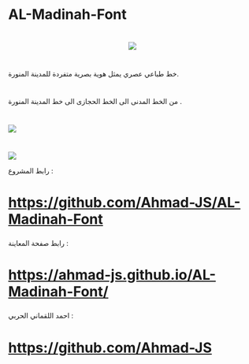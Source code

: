 # AL-Madinah-Font

<link href="https://ahmad-js.github.io/AL-Madinah-Font/css/AlmadinahFnts.css" rel="stylesheet" />

# <p align="center"><img src="https://readme-typing-svg.herokuapp.com?font=Tajawal&size=35&color=41DCDC&center=true&multiline=true&height=118&lines=%D8%AE%D8%B7+%D8%A7%D9%84%D9%85%D8%AF%D9%8A%D9%86%D8%A9+%D8%A7%D9%84%D9%85%D9%86%D9%88%D8%B1%D8%A9;AL+Madinah+Font"></p>


<!--  <p align="center">
<img src="https://readme-typing-svg.herokuapp.com?font=Tajawal&size=35&color=41DCDC&center=true&multiline=true&height=118&lines=%D8%AE%D8%B7+%D8%A7%D9%84%D9%85%D8%AF%D9%8A%D9%86%D8%A9+%D8%A7%D9%84%D9%85%D9%86%D9%88%D8%B1%D8%A9;AL+Madinah+Font">
</p>-->


# <p align="center">
خط طباعي عصري يمثل هوية بصرية متفردة للمدينة المنورة.
</p>

# <p align="center">
من الخط المدنى الى الخط الحجازى الى خط المدينة المنورة .
</p>


# <p align="center">
  <img src="https://user-images.githubusercontent.com/96401137/150039762-6d1c1d35-93a6-4ec1-924b-0d31a6823ae4.png">
</p>


 
# <p align="center">
  <img src="https://user-images.githubusercontent.com/96401137/150039782-def7566a-32ef-4b40-99c3-0c9561dbabc7.png">
</p>



رابط المشروع :   
# https://github.com/Ahmad-JS/AL-Madinah-Font

###

رابط صفحة المعاينة  :    
# https://ahmad-js.github.io/AL-Madinah-Font/

###

احمد اللقماني الحربي  :    
# https://github.com/Ahmad-JS

###
